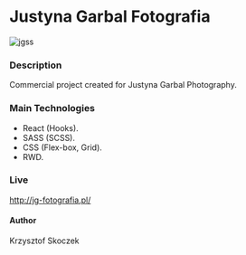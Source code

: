 # Justyna Garbal Fotografia
![jgss](https://user-images.githubusercontent.com/47790273/105725028-c39b5680-5f28-11eb-9b42-8bdd14fbe932.png)

### Description
Commercial project created for Justyna Garbal Photography.

### Main Technologies 
- React (Hooks).
- SASS (SCSS).
- CSS (Flex-box, Grid).
- RWD. 

### Live
http://jg-fotografia.pl/

#### Author
Krzysztof Skoczek

